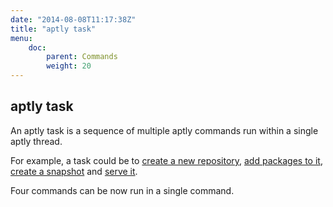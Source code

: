 ```yaml
---
date: "2014-08-08T11:17:38Z"
title: "aptly task"
menu:
    doc:
        parent: Commands
        weight: 20
---
```


aptly task
----------
An aptly task is a sequence of multiple aptly commands run within a single aptly thread.

For example, a task could be to [create a new repository](/doc/aptly/repo/create), [add packages to it](/doc/aptly/repo/add), [create a snapshot](/doc/aptly/snapshot/create) and [serve it](/doc/aptly/serve). 

Four commands can be now run in a single command.
